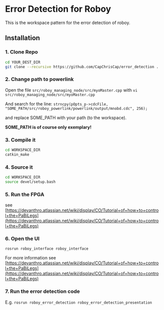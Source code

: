 # Error Detection for Roboy

This is the workspace pattern for the error detection of roboy. 

## Installation

### 1. Clone Repo

```bash
cd YOUR_DEST_DIR
git clone --recursive https://github.com/CapChrisCap/error_detection .
```

### 2. Change path to powerlink

Open the file `src/roboy_managing_node/src/myoMaster.cpp` with
`vi src/roboy_managing_node/src/myoMaster.cpp`

And search for the line: 
`strncpy(pOpts_p->cdcFile, "SOME_PATH/src/roboy_powerlink/powerlink/output/mnobd.cdc", 256);`

and replace SOME_PATH with your path (to the workspace). 

**SOME_PATH is of course only exemplary!**

### 3. Compile it

```bash
cd WORKSPACE_DIR
catkin_make
```

### 4. Source it

```bash
cd WORKSPACE_DIR
source devel/setup.bash
```

### 5. Run the FPGA

see [https://devanthro.atlassian.net/wiki/display/CO/Tutorial+of+how+to+control+the+PaBiLegs](https://devanthro.atlassian.net/wiki/display/CO/Tutorial+of+how+to+control+the+PaBiLegs)

### 6. Open the UI

```
rosrun roboy_interface roboy_interface
```

For more information see [https://devanthro.atlassian.net/wiki/display/CO/Tutorial+of+how+to+control+the+PaBiLegs](https://devanthro.atlassian.net/wiki/display/CO/Tutorial+of+how+to+control+the+PaBiLegs)

### 7. Run the error detection code

E.g. `rosrun roboy_error_detection roboy_error_detection_presentation`




